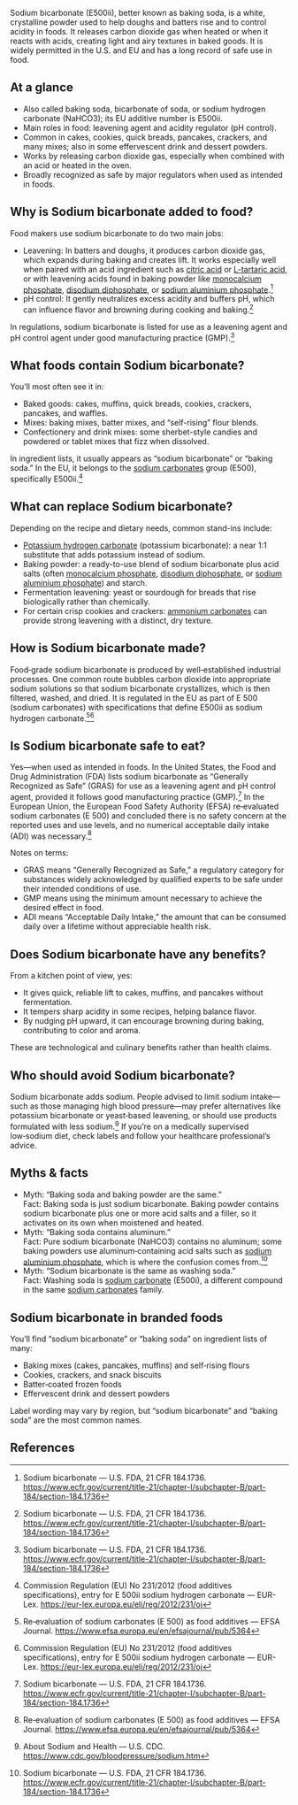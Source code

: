 Sodium bicarbonate (E500ii), better known as baking soda, is a white, crystalline powder used to help doughs and batters rise and to control acidity in foods. It releases carbon dioxide gas when heated or when it reacts with acids, creating light and airy textures in baked goods. It is widely permitted in the U.S. and EU and has a long record of safe use in food.

<!--more-->

## At a glance
- Also called baking soda, bicarbonate of soda, or sodium hydrogen carbonate (NaHCO3); its EU additive number is E500ii.
- Main roles in food: leavening agent and acidity regulator (pH control).
- Common in cakes, cookies, quick breads, pancakes, crackers, and many mixes; also in some effervescent drink and dessert powders.
- Works by releasing carbon dioxide gas, especially when combined with an acid or heated in the oven.
- Broadly recognized as safe by major regulators when used as intended in foods.

## Why is Sodium bicarbonate added to food?
Food makers use sodium bicarbonate to do two main jobs:
- Leavening: In batters and doughs, it produces carbon dioxide gas, which expands during baking and creates lift. It works especially well when paired with an acid ingredient such as [citric acid](/e330-citric-acid) or [L-tartaric acid](/e334-l-tartaric-acid), or with leavening acids found in baking powder like [monocalcium phosphate](/e341i-monocalcium-phosphate), [disodium diphosphate](/e450i-disodium-diphosphate), or [sodium aluminium phosphate](/e541-sodium-aluminium-phosphate).[^1]
- pH control: It gently neutralizes excess acidity and buffers pH, which can influence flavor and browning during cooking and baking.[^1]

In regulations, sodium bicarbonate is listed for use as a leavening agent and pH control agent under good manufacturing practice (GMP).[^1]

## What foods contain Sodium bicarbonate?
You’ll most often see it in:
- Baked goods: cakes, muffins, quick breads, cookies, crackers, pancakes, and waffles.
- Mixes: baking mixes, batter mixes, and “self-rising” flour blends.
- Confectionery and drink mixes: some sherbet-style candies and powdered or tablet mixes that fizz when dissolved.

In ingredient lists, it usually appears as “sodium bicarbonate” or “baking soda.” In the EU, it belongs to the [sodium carbonates](/e500-sodium-carbonates) group (E500), specifically E500ii.[^3]

## What can replace Sodium bicarbonate?
Depending on the recipe and dietary needs, common stand-ins include:
- [Potassium hydrogen carbonate](/e501ii-potassium-hydrogen-carbonate) (potassium bicarbonate): a near 1:1 substitute that adds potassium instead of sodium.
- Baking powder: a ready-to-use blend of sodium bicarbonate plus acid salts (often [monocalcium phosphate](/e341i-monocalcium-phosphate), [disodium diphosphate](/e450i-disodium-diphosphate), or [sodium aluminium phosphate](/e541-sodium-aluminium-phosphate)) and starch.
- Fermentation leavening: yeast or sourdough for breads that rise biologically rather than chemically.
- For certain crisp cookies and crackers: [ammonium carbonates](/e503-ammonium-carbonates) can provide strong leavening with a distinct, dry texture.

## How is Sodium bicarbonate made?
Food‑grade sodium bicarbonate is produced by well‑established industrial processes. One common route bubbles carbon dioxide into appropriate sodium solutions so that sodium bicarbonate crystallizes, which is then filtered, washed, and dried. It is regulated in the EU as part of E 500 (sodium carbonates) with specifications that define E500ii as sodium hydrogen carbonate.[^2][^3]

## Is Sodium bicarbonate safe to eat?
Yes—when used as intended in foods. In the United States, the Food and Drug Administration (FDA) lists sodium bicarbonate as “Generally Recognized as Safe” (GRAS) for use as a leavening agent and pH control agent, provided it follows good manufacturing practice (GMP).[^1] In the European Union, the European Food Safety Authority (EFSA) re‑evaluated sodium carbonates (E 500) and concluded there is no safety concern at the reported uses and use levels, and no numerical acceptable daily intake (ADI) was necessary.[^2]

Notes on terms:
- GRAS means “Generally Recognized as Safe,” a regulatory category for substances widely acknowledged by qualified experts to be safe under their intended conditions of use.
- GMP means using the minimum amount necessary to achieve the desired effect in food.
- ADI means “Acceptable Daily Intake,” the amount that can be consumed daily over a lifetime without appreciable health risk.

## Does Sodium bicarbonate have any benefits?
From a kitchen point of view, yes:
- It gives quick, reliable lift to cakes, muffins, and pancakes without fermentation.
- It tempers sharp acidity in some recipes, helping balance flavor.
- By nudging pH upward, it can encourage browning during baking, contributing to color and aroma.

These are technological and culinary benefits rather than health claims.

## Who should avoid Sodium bicarbonate?
Sodium bicarbonate adds sodium. People advised to limit sodium intake—such as those managing high blood pressure—may prefer alternatives like potassium bicarbonate or yeast‑based leavening, or should use products formulated with less sodium.[^4] If you’re on a medically supervised low‑sodium diet, check labels and follow your healthcare professional’s advice.

## Myths & facts
- Myth: “Baking soda and baking powder are the same.”  
  Fact: Baking soda is just sodium bicarbonate. Baking powder contains sodium bicarbonate plus one or more acid salts and a filler, so it activates on its own when moistened and heated.
- Myth: “Baking soda contains aluminum.”  
  Fact: Pure sodium bicarbonate (NaHCO3) contains no aluminum; some baking powders use aluminum‑containing acid salts such as [sodium aluminium phosphate](/e541-sodium-aluminium-phosphate), which is where the confusion comes from.[^1]
- Myth: “Sodium bicarbonate is the same as washing soda.”  
  Fact: Washing soda is [sodium carbonate](/e500i-sodium-carbonate) (E500i), a different compound in the same [sodium carbonates](/e500-sodium-carbonates) family.

## Sodium bicarbonate in branded foods
You’ll find “sodium bicarbonate” or “baking soda” on ingredient lists of many:
- Baking mixes (cakes, pancakes, muffins) and self‑rising flours
- Cookies, crackers, and snack biscuits
- Batter‑coated frozen foods
- Effervescent drink and dessert powders

Label wording may vary by region, but “sodium bicarbonate” and “baking soda” are the most common names.

## References
[^1]: Sodium bicarbonate — U.S. FDA, 21 CFR 184.1736. https://www.ecfr.gov/current/title-21/chapter-I/subchapter-B/part-184/section-184.1736
[^2]: Re‑evaluation of sodium carbonates (E 500) as food additives — EFSA Journal. https://www.efsa.europa.eu/en/efsajournal/pub/5364
[^3]: Commission Regulation (EU) No 231/2012 (food additives specifications), entry for E 500ii sodium hydrogen carbonate — EUR-Lex. https://eur-lex.europa.eu/eli/reg/2012/231/oj
[^4]: About Sodium and Health — U.S. CDC. https://www.cdc.gov/bloodpressure/sodium.htm
